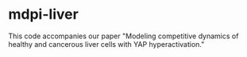 # mdpi-liver
This code accompanies our paper "Modeling competitive dynamics of healthy and cancerous liver cells with YAP hyperactivation."
